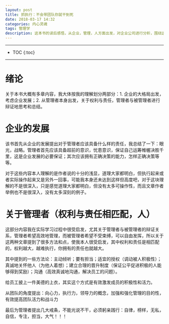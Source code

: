 ```yaml
---
layout: post
title: 抓执行：不会带团队你就干到死
date: 2018-03-17 14:32
categories: 内心灵魂
tags: 管理学
description: 这本书的读后感悟，从企业，管理，人方面出发，对企业公司进行分析，围绕这些讲了都是一套方法论，举例和阐述管理中常见的问题及解决方式，在其中看到并且也学习到了其中的一些思维方式，从中受到了一些启发。其中介绍管理过程中的几个关键点很受启发和思考：执行力，沟通，倾听，塑造团队向心力，最后附录提到了作为管理者应该具备的素质：自律，榜样，无私，自信，专注，担当，大气。
---
```

*****
* TOC
{:toc}
*****

# 绪论
关于本书大概有多章内容，我大体按我的理解划分两部分：1. 企业的大格局出发，考虑企业发展；2. 从管理者本身出发，关于权利与责任，管理者与被管理者进行辩证地思考和总结。
# 企业的发展

该书首先从企业的发展提出对于管理者应该具备什么样的责任，我总结了一下：眼光，战略。管理者首先应该具备超前的意识，忧患意识，保证自己运筹帷幄决胜千里，这是企业发展的必要保证；其次应该拥有正确决策的能力，怎样正确决策等等。

对于这些内容本人理解的是作者说的十分的浅显，道理大家都明白，但执行起来或者实际操作起来又是另外一回事，可能我本身还未达到这样但高度吧，对于这块理解的不是很深入，只是感觉道理大家都明白，但没有太多可操作性，而且文章作者举例也不是很深入，没有太多深刻的例子。

# 关于管理者（权利与责任相匹配，人）

这部分内容我在实际学习过程中很受启发，尤其关于管理者与被管理者的辩证关系，管理者希望高效地管理，而被管理者希望不受束缚，可以自由发挥，所以关于这两种文章提到了很多方法和点，使我本人很受启发，其中权利和责任是相匹配的，权利越大，越难执行，你拥有的责任也就越大。

其中提到的一些方法论：主动倾听；要有担当；适宜的授权（调动被人积极性）；真诚地关怀他人（为他人着想）；建立合理的晋升制度（保证公平促进积极的人能够得到奖励）；沟通（高效真诚地沟通，解决员工的问题）。

给员工披上一件美德的上衣，其实这个方式是有效激发成员的积极性和活力。

从团队的角度提出：向心力，执行力，领导力的概念，加强和强化管理的目的性，有效提高团队活力和战斗力

最后为管理者提出几大戒条，不能光说不干，必须躬亲践行：自律，榜样，无私，自信，专注，担当，大气！！！